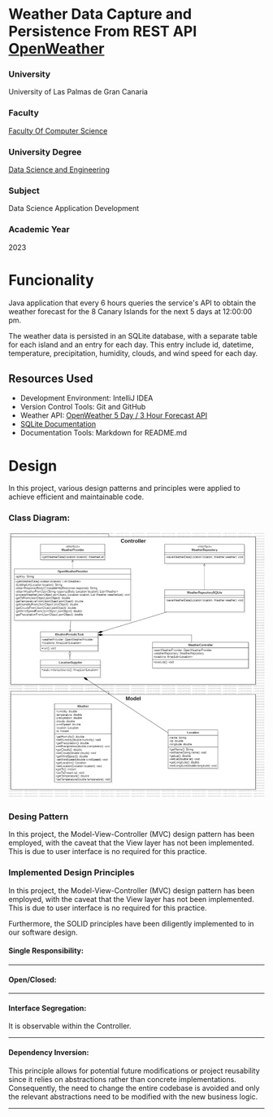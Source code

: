 # Weather Data Capture and Persistence From REST API [OpenWeather](https://openweathermap.org/api)


### University
University of Las Palmas de Gran Canaria

### Faculty
[Faculty Of Computer Science](https://www.eii.ulpgc.es/es)

### University Degree
[Data Science and Engineering](https://www.eii.ulpgc.es/es/formacion/Grado-en-Ciencia-e-Ingenieria-de-Datos)

### Subject
Data Science Application Development

### Academic Year
2023


# Funcionality

Java application that every 6 hours queries the service's API to obtain the weather forecast for the 8 Canary Islands for the next 5 days at 12:00:00 pm.

The weather data is persisted in an SQLite database, with a separate table for each island and an entry for each day. This entry include id, datetime, temperature, precipitation, humidity, clouds, and wind speed for each day.

## Resources Used
- Development Environment: IntelliJ IDEA
- Version Control Tools: Git and GitHub
- Weather API: [OpenWeather 5 Day / 3 Hour Forecast API](https://openweathermap.org/forecast5)
- [SQLite Documentation](https://www.sqlite.org/docs.html)
- Documentation Tools: Markdown for README.md


# Design

In this project, various design patterns and principles were applied to achieve efficient and maintainable code.

### Class Diagram:
![class_diagram](/images/WeatherForecastCapturePersistence_API-Openweathermap.png)

### Desing Pattern
In this project, the Model-View-Controller (MVC) design pattern has been employed, with the caveat that the View layer has not been implemented. This is due to user interface is no required for this practice.

### Implemented Design Principles
In this project, the Model-View-Controller (MVC) design pattern has been employed, with the caveat that the View layer has not been implemented. This is due to user interface is no required for this practice.

Furthermore, the SOLID principles have been diligently implemented to in our software design.
#### Single Responsibility:

_________________________________
#### Open/Closed:
 
________________________________
#### Interface Segregation:
It is observable within the Controller.
________________________________
#### Dependency Inversion:
This principle allows for potential future modifications or project reusability since it relies on abstractions rather than concrete implementations. Consequently, the need to change the entire codebase is avoided and only the relevant abstractions need to be modified with the new business logic.
________________________________





